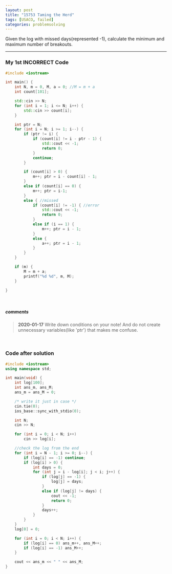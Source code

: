 ```yaml
---
layout: post
title: "15753 Taming the Herd"
tags: [USACO, failed]
categories: problemsolving
---
```

Given the log with missed days(represented -1), calculate the minimum and maximum number of breakouts.

---

### My 1st INCORRECT Code


```c++
#include <iostream>

int main() {
	int N, m = 0, M, a = 0; //M = m + a
	int count[101];

	std::cin >> N;
	for (int i = 1; i <= N; i++) {
		std::cin >> count[i];
	}

	int ptr = N;
	for (int i = N; i >= 1; i--) {
		if (ptr != i) {
			if (count[i] != i - ptr - 1) {
				std::cout << -1;
				return 0;
			}
			continue;
		}

		if (count[i] > 0) {
			m++; ptr = i - count[i] - 1;
		}
		else if (count[i] == 0) {
			m++; ptr = i-1;
		}
		else { //missed
			if (count[i] != -1) { //error
				std::cout << -1;
				return 0;
			}
			else if (i == 1) {
				m++; ptr = i - 1;
			}
			else {
				a++; ptr = i - 1;
			}
		}
	}

	if (m) {
		M = m + a;
		printf("%d %d", m, M);
	}

}
```

<br>

##### comments
> **2020-01-17**   Write down conditions on your note! And do not create unnecessary variables(like 'ptr') that makes me confuse.

<br>

### Code after solution
```c++
#include <iostream>
using namespace std;

int main(void) {
	int log[100];
	int ans_m, ans_M;
	ans_m = ans_M = 0;

	/* write it just in case */
	cin.tie(0);
	ios_base::sync_with_stdio(0);

	int N;
	cin >> N;

	for (int i = 0; i < N; i++)
		cin >> log[i];

	//check the log from the end
	for (int i = N - 1; i >= 0; i--) {
		if (log[i] == -1) continue;
		if (log[i] > 0) {
			int days = 0;
			for (int j = i - log[i]; j < i; j++) {
				if (log[j] == -1) {
					log[j] = days;
				}
				else if (log[j] != days) {
					cout << -1;
					return 0;
				}
				days++;
			}
		}
	}
	log[0] = 0;

	for (int i = 0; i < N; i++) {
		if (log[i] == 0) ans_m++, ans_M++;
		if (log[i] == -1) ans_M++;
	}

	cout << ans_m << " " << ans_M;
}
```
